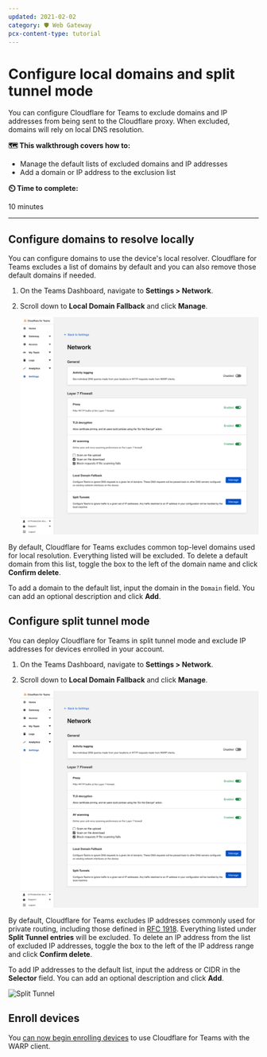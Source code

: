 ```yaml
---
updated: 2021-02-02
category: 🛡️ Web Gateway
pcx-content-type: tutorial
---
```


# Configure local domains and split tunnel mode

You can configure Cloudflare for Teams to exclude domains and IP addresses from being sent to the Cloudflare proxy. When excluded, domains will rely on local DNS resolution.

**🗺️ This walkthrough covers how to:**

- Manage the default lists of excluded domains and IP addresses
- Add a domain or IP address to the exclusion list

**⏲️ Time to complete:**

10 minutes

---

## Configure domains to resolve locally

You can configure domains to use the device's local resolver. Cloudflare for Teams excludes a list of domains by default and you can also remove those default domains if needed.

1. On the Teams Dashboard, navigate to **Settings > Network**.

1. Scroll down to **Local Domain Fallback** and click **Manage**.

   ![Network Settings](../static/secure-web-gateway/block-football/enable-proxy-decrypt.png)

By default, Cloudflare for Teams excludes common top-level domains used for local resolution. Everything listed will be excluded. To delete a default domain from this list, toggle the box to the left of the domain name and click **Confirm delete**.

To add a domain to the default list, input the domain in the `Domain` field. You can add an optional description and click **Add**.

## Configure split tunnel mode

You can deploy Cloudflare for Teams in split tunnel mode and exclude IP addresses for devices enrolled in your account.

1. On the Teams Dashboard, navigate to **Settings > Network**.

1. Scroll down to **Local Domain Fallback** and click **Manage**.

   ![Network Settings](../static/secure-web-gateway/block-football/enable-proxy-decrypt.png)

By default, Cloudflare for Teams excludes IP addresses commonly used for private routing, including those defined in [RFC 1918](https://tools.ietf.org/html/rfc1918). Everything listed under **Split Tunnel entries** will be excluded. To delete an IP address from the list of excluded IP addresses, toggle the box to the left of the IP address range and click **Confirm delete**.

To add IP addresses to the default list, input the address or CIDR in the **Selector** field. You can add an optional description and click **Add**.

![Split Tunnel](../static/secure-web-gateway/split-tunnel/split-tunnel-entries.png)

## Enroll devices

You [can now begin enrolling devices](/connections/connect-devices/warp) to use Cloudflare for Teams with the WARP client.
